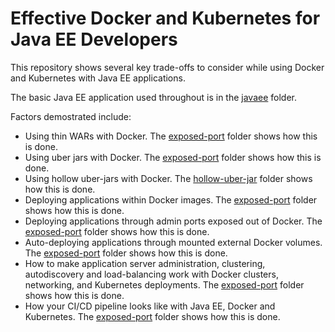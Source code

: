 # Effective Docker and Kubernetes for Java EE Developers
This repository shows several key trade-offs to consider while using Docker and Kubernetes with Java EE applications. 

The basic Java EE application used throughout is in the [javaee](/javaee) folder. 

Factors demostrated include:
* Using thin WARs with Docker. The [exposed-port](/exposed-port) folder shows how this is done.
* Using uber jars with Docker. The [exposed-port](/exposed-port) folder shows how this is done.
* Using hollow uber-jars with Docker. The [hollow-uber-jar](/hollow-uber-jar) folder shows how this is done.
* Deploying applications within Docker images. The [exposed-port](/exposed-port) folder shows how this is done.
* Deploying applications through admin ports exposed out of Docker. The [exposed-port](/exposed-port) folder shows how this is done.
* Auto-deploying applications through mounted external Docker volumes. The [exposed-port](/exposed-port) folder shows how this is done.
* How to make application server administration, clustering, autodiscovery and load-balancing work with Docker clusters, networking, and Kubernetes deployments. The [exposed-port](/exposed-port) folder shows how this is done.
* How your CI/CD pipeline looks like with Java EE, Docker and Kubernetes. The [exposed-port](/exposed-port) folder shows how this is done.
